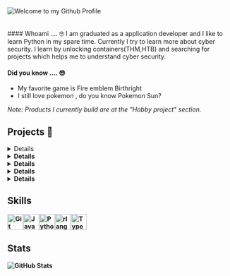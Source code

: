 <div align="left">
  <img src="https://github.com/BrunnerLivio/brunnerlivio/blob/master/images/welcome.png?raw=true" style="max-width: 100%;" alt="Welcome to my Github Profile" />
  <br />
  <br />
  <br>
#### Whoami ....  🤓 
I am graduated as a application developer and I like to learn Python in my spare time. Currently I try to learn more about cyber security. I learn by unlocking containers(THM,HTB) and searching for projects which helps me to 
understand cyber security. <br>

#### Did you know ....  😎
- My favorite game is Fire emblem Birthright
- I still love pokemon , do you know Pokemon Sun?

<I>Note: Products I currently build are at the "Hobby project" section.</i>
## Projects  👾
<details>
<Container>
<summary><b> Currently working on ....</summary>
<table>
  <thead>
    <tr>
      <th>Name</th>
      <th>Goals/th>
      <th>Status</th>
      <th>Certified by/th>
      <th>Description</th>
    </tr>
  </thead>
   <tbody>
    <tr>
      <td><a href='https://github.com/not-a-hacker-128/JrPenetrationTester'>Junior penetration tester</a></td>
      <td> Practice theory and assessments to learn about being a penetration tester </td>
      <th>Just started/th>
      <td>TryHackMe</td>
      <td> Learning path covers the core technical skills that will allow you to succeed as a junior penetration tester. Upon completing this path, you will have the practical skills necessary to perform security assessments against web applications and enterprise infrastructure. </td>
    </tr>
  </tbody>
  <tbody>
    <tr>
      <td><a href='https://github.com/not-a-hacker-128/Certificates/tree/main/Developing%20ethical%20hacking%20tools%20with%20Python'>Developing ethical hacking tools with Python</a></td>
      <td>Brute-force,steganography,privilege escalation</td>
      <th>In progress, module 2/4</th>
      <td>Cybrary</td>
      <td> Automate your security assessment processes. Python is easy to learn and can be very powerful when you master it. </td>
    </tr>
  </tbody>
</table>
</Container>
</details>
  <details>
<Container>
<summary><b>Internship projects</summary>
<table>
  <thead>
    <tr>
      <th>Type of project</th>
      <th>Skills used</th>
    </tr>
  </thead>
  <tbody>
    <tr>
      <td>Graduation assignement</td>
      <td>During the period of 6 months I created a WYSIWYG mobile application which was capable to run on Android and IOS. <br>
Summary of tools/languages I used: <br>
- React-Native<br>
- Typescript(include architecture)<br>
- JSON Schema's<br> </td>
    </tr>
  </tbody>
  <tbody>
    <tr>
      <td>CRAN (working experience compay</td>
      <td>For my working experience company I built a CRAN beside testing for the company for 6 months. Simplified, a CRAN is a homemade library which can be modified by the R developers of the company. The cran which I needed to built was for internal use only.<br>
What did I learn?: <br>

- R<br>
- Package management<br>
- Writing manual<br>
- Dynamically(User can download from CRAN but only developers can adjust it. Dynamically approach, it needs to be accesible for the employees and not only for the people who develop R)</td></td>
    </tr>
  </tbody>
</table>
</Container>
</details>
<details>
<Container>
<summary><b>Hobby projects</summary>
<table>
  <thead>
    <tr>
      <th>Name of project</th>
      <th>Skills used</th>
      <th>Description</th>
    </tr>
  </thead>
  <tbody>
    <tr>
      <td><a href='https://github.com/not-a-hacker-128/TCP_Client'>TCP Client</a></td>
      <td>Python</td>
      <td>Transmission control protocol client </td>
    </tr>
  </tbody>
  <tbody>
    <tr>
      <td><a href='https://github.com/not-a-hacker-128/infogathering_tool/tree/main'>Information gathering tool</a></td>
      <td>Python</td>
      <td>Gather information</td>
    </tr>
  </tbody>
    <tbody>
    <tr>
      <td><a href='https://github.com/not-a-hacker-128/automating_gathering_information_tool/tree/main'>Automated information gathering tool</a></td>
      <td>Python</td>
      <td>Automated gathering information</td>
    </tr>
  </tbody>
</table>
</Container>
</details>
<details>
<Container>
<summary><b> Container</summary>
<table>
  <thead>
    <tr>
      <th>Container name</th>
      <th>Skills used</th>
      <th>Description</th>
      <td>Date</td>
    </tr>
  </thead>
  <tbody>
    <tr>
      <td><a href='https://github.com/not-a-hacker-128/AgentSudo'>Agent sudo</a></td>
      <td>Brute-force,steganography,privilege escalation</td>
      <td>I learned several things from this machine. For example I used FTP for the first time.Some elements were already known such as brute force and reading files. Although some elements were new such as the ZIP file password were I used binwalk. It was interesting to go in depth on getting information based on a picture. Transcibing a code into regular text(from BASE64) was familiar and I thought it was a fun concept. Afterwards I used Jack the ripper which was my first time.</td>
      <td>3 July 2024</td>
    </tr>
  </tbody>
</table>
</Container>
</details>
<details>
<Container>
<summary><b> Certificates</summary>
<table>
  <thead>
    <tr>
      <th>Name</th>
      <th>Goals/th>
      <th>Status</th>
      <th>Certified by/th>
      <th>Description</th>
    </tr>
  </thead>
   <tbody>
    <tr>
      <td><a href='https://github.com/not-a-hacker-128/Certificates/tree/main/Developing%20ethical%20hacking%20tools%20with%20Python'>Developing ethical hacking tools with Python</a></td>
      <td>Brute-force,steganography,privilege escalation</td>
      <th>In progress, module 2/4</th>
      <td>Cybrary</td>
      <td> Automate your security assessment processes. Python is easy to learn and can be very powerful when you master it. </td>
    </tr>
  </tbody>
   <tbody>
    <tr>
      <td><a href='https://github.com/not-a-hacker-128/JrPenetrationTester'>Junior penetration tester</a></td>
      <td> Practice theory and assessments to learn about being a penetration tester </td>
      <th>Just started/th>
      <td>TryHackMe</td>
      <td> Learning path covers the core technical skills that will allow you to succeed as a junior penetration tester. Upon completing this path, you will have the practical skills necessary to perform security assessments against web applications and enterprise infrastructure. </td>
    </tr>
  </tbody>
  <tbody>
    <tr>
      <td><a href='https://github.com/not-a-hacker-128/IntroductionSIEM'>Introduction to SIEM</a></td>
      <td>Introduction to Security Information and Event Management. /td>
      <th>Finished/th>
      <td>TryHackMe</td>
      <td> SIEM stands for Security Information and Event Management system. It is a tool that collects data from various endpoints/network devices across the network, stores them at a centralized place, and performs correlation on them. This box will cover the basic concepts required to understand SIEM and how it works.  </td>
    </tr>
  </tbody>
</table>
</Container>
</details>

## Skills
<p align="left">
<a href="https://git-scm.com/" target="_blank" rel="noreferrer"><img src="https://raw.githubusercontent.com/danielcranney/readme-generator/main/public/icons/skills/git-colored.svg" width="36" height="36" alt="Git" /></a><a href="https://developer.mozilla.org/en-US/docs/Web/JavaScript" target="_blank" rel="noreferrer"><img src="https://raw.githubusercontent.com/danielcranney/readme-generator/main/public/icons/skills/javascript-colored.svg" width="36" height="36" alt="JavaScript" /></a><a href="https://www.python.org/" target="_blank" rel="noreferrer"><img src="https://raw.githubusercontent.com/danielcranney/readme-generator/main/public/icons/skills/python-colored.svg" width="36" height="36" alt="Python" /></a><a href="https://www.r-project.org/" target="_blank" rel="noreferrer"><img src="https://raw.githubusercontent.com/danielcranney/readme-generator/main/public/icons/skills/rlang-colored.svg" width="36" height="36" alt="rlang" /></a><a href="https://www.typescriptlang.org/" target="_blank" rel="noreferrer"><img src="https://raw.githubusercontent.com/danielcranney/readme-generator/main/public/icons/skills/typescript-colored.svg" width="36" height="36" alt="TypeScript" /></a>
                    </p>

## Stats
![GitHub Stats](https://github-readme-stats.vercel.app/api/top-langs/?username=not-a-hacker-128&theme=dark&show_icons=true&hide_border=true&layout=compact)
